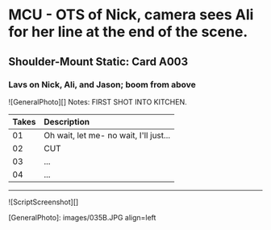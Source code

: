 # MCU - OTS of Nick, camera sees Ali for her line at the end of the scene.

## Shoulder-Mount Static: Card A003

### Lavs on Nick, Ali, and Jason; boom from above

![GeneralPhoto][]
Notes: FIRST SHOT INTO KITCHEN.

| Takes | Description |
|:---|:----|
| 01 | Oh wait, let me- no wait, I'll just... |
| 02 | CUT |
| 03 | ... |
| 04 | ... |

----

![ScriptScreenshot][]


[GeneralPhoto]:  images/035B.JPG align=left
